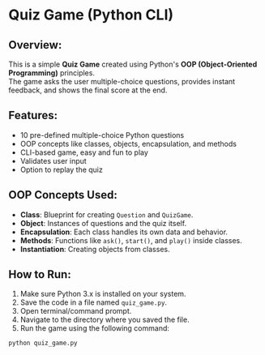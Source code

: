 # Quiz Game (Python CLI)

## Overview:
This is a simple **Quiz Game** created using Python's **OOP (Object-Oriented Programming)** principles.  
The game asks the user multiple-choice questions, provides instant feedback, and shows the final score at the end.

## Features:
- 10 pre-defined multiple-choice Python questions
- OOP concepts like classes, objects, encapsulation, and methods
- CLI-based game, easy and fun to play
- Validates user input
- Option to replay the quiz

## OOP Concepts Used:
- **Class**: Blueprint for creating `Question` and `QuizGame`.
- **Object**: Instances of questions and the quiz itself.
- **Encapsulation**: Each class handles its own data and behavior.
- **Methods**: Functions like `ask()`, `start()`, and `play()` inside classes.
- **Instantiation**: Creating objects from classes.

## How to Run:
1. Make sure Python 3.x is installed on your system.
2. Save the code in a file named `quiz_game.py`.
3. Open terminal/command prompt.
4. Navigate to the directory where you saved the file.
5. Run the game using the following command:

```bash
python quiz_game.py
